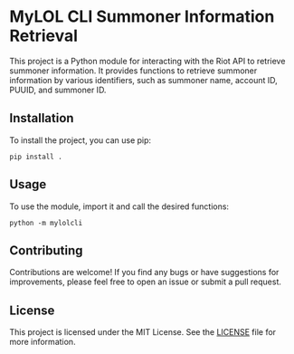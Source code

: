 MyLOL CLI Summoner Information Retrieval
=======================================

This project is a Python module for interacting with the Riot API to retrieve summoner information. It provides functions to retrieve summoner information by various identifiers, such as summoner name, account ID, PUUID, and summoner ID.

Installation
------------

To install the project, you can use pip:

```
pip install .
```

Usage
-----

To use the module, import it and call the desired functions:

```
python -m mylolcli 
```


Contributing
------------

Contributions are welcome! If you find any bugs or have suggestions for improvements, please feel free to open an issue or submit a pull request.

License
-------

This project is licensed under the MIT License. See the [LICENSE](LICENSE) file for more information.
